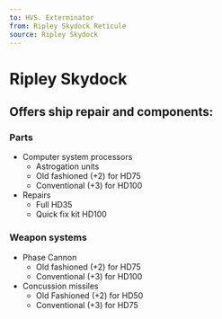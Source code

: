 ```yaml
---
to: HVS. Exterminator
from: Ripley Skydock Reticule
source: Ripley Skydock
---
```


# Ripley Skydock

## Offers ship repair and components:

### Parts

- Computer system processors
  - Astrogation units
  - Old fashioned (+2) for HD75
  - Conventional (+3) for HD100
- Repairs
  - Full HD35
  - Quick fix kit HD100

### Weapon systems

- Phase Cannon
  - Old fashioned (+2) for HD75
  - Conventional (+3) for HD100
- Concussion missiles
  - Old Fashioned (+2) for HD50
  - Conventional (+3) for HD75
